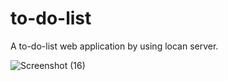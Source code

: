 # to-do-list
 A to-do-list web application by using locan server.
 
![Screenshot (16)](https://github.com/barun032/to-do-list/assets/107342609/26cf37ec-1033-4f2d-8180-bebc33644c12)
